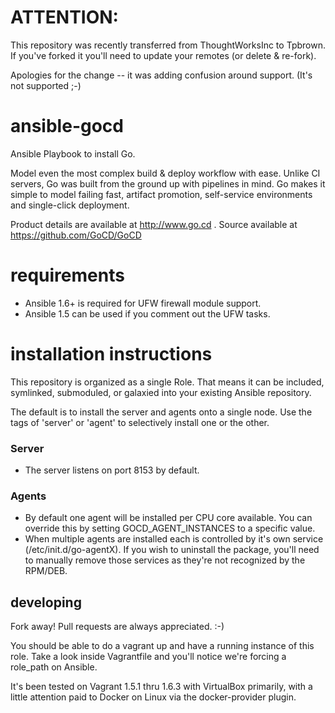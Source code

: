 ATTENTION: 
=
This repository was recently transferred from ThoughtWorksInc to Tpbrown.  If you've forked it you'll need to update your remotes (or delete & re-fork). 

Apologies for the change -- it was adding confusion around support. (It's not supported ;-)



ansible-gocd
=============

Ansible Playbook to install Go.  

Model even the most complex build & deploy workflow with ease. Unlike CI servers, Go was built from the ground up with pipelines in mind. Go makes it simple to model failing fast, artifact promotion, self-service environments and single-click deployment.

Product details are available at http://www.go.cd .  Source available at https://github.com/GoCD/GoCD

requirements
============
* Ansible 1.6+ is required for UFW firewall module support.  
* Ansible 1.5 can be used if you comment out the UFW tasks.

installation instructions
=========================

This repository is organized as a single Role. That means it can be included, symlinked, submoduled, or galaxied into your existing Ansible repository. 

The default is to install the server and agents onto a single node.  Use the tags of 'server' or 'agent' to selectively install one or the other.
### Server
* The server listens on port 8153 by default.  
  
### Agents
* By default one agent will be installed per CPU core available.  You can override this by setting GOCD_AGENT_INSTANCES to a specific value.
* When multiple agents are installed each is controlled by it's own service (/etc/init.d/go-agentX). If you wish to uninstall the package, you'll need to manually remove those services as they're not recognized by the RPM/DEB.

## developing
Fork away!  Pull requests are always appreciated. :-)

You should be able to do a vagrant up and have a running instance of this role.  Take a look inside Vagrantfile and you'll notice we're forcing a role_path on Ansible.  

It's been tested on Vagrant 1.5.1 thru 1.6.3 with VirtualBox primarily, with a little attention paid to Docker on Linux via the docker-provider plugin.
